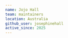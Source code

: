 ```yaml
---
name: Jojo Hall
team: maintainers
location: Australia
github_user: josephinehall
active_since: 2025
---
```

